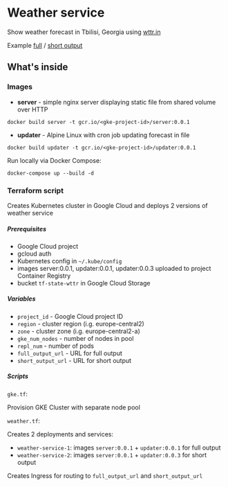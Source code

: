# Weather service

Show weather forecast in Tbilisi, Georgia using [wttr.in](https://github.com/chubin/wttr.in)

Example [full](http://weather.russiansingeorgia.me) / [short output](http://wttr.russiansingeorgia.me)

## What's inside

### Images
* **server** - simple nginx server displaying static file from shared volume over HTTP
````shell
docker build server -t gcr.io/<gke-project-id>/server:0.0.1  
````

* **updater** - Alpine Linux with cron job updating forecast in file
````shell
docker build updater -t gcr.io/<gke-project-id>/updater:0.0.1  
````

Run locally via Docker Compose:
````shell
docker-compose up --build -d
````

### Terraform script
Creates Kubernetes cluster in Google Cloud and deploys 2 versions of weather service
##### Prerequisites
* Google Cloud project
* gcloud auth
* Kubernetes config in `~/.kube/config`
* images server:0.0.1, updater:0.0.1, updater:0.0.3 uploaded to project Container Registry
* bucket `tf-state-wttr` in Google Cloud Storage
##### Variables
 * `project_id` - Google Cloud project ID
 * `region` - cluster region (i.g. europe-central2)
 * `zone` - cluster zone (i.g. europe-central2-a)
 * `gke_num_nodes` - number of nodes in pool
 * `repl_num` - number of pods
 * `full_output_url` - URL for full output
 * `short_output_url` - URL for short output
##### Scripts

`gke.tf`:

Provision GKE Cluster with separate node pool

`weather.tf`:

Creates 2 deployments and services: 
 * `weather-service-1`: images `server:0.0.1` + `updater:0.0.1` for full output
 * `weather-service-2`: images `server:0.0.1` + `updater:0.0.3` for short output

Creates Ingress for routing to `full_output_url` and `short_output_url`